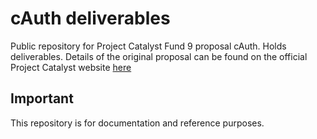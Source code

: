 # cAuth deliverables

Public repository for Project Catalyst Fund 9 proposal cAuth.
Holds deliverables.
Details of the original proposal can be found on the official Project Catalyst website [here](https://projectcatalyst.io/funds/9/f9-dapps-products-and-integrations/login-with-cardano-wallet-cauth)

## Important
This repository is for documentation and reference purposes. 
